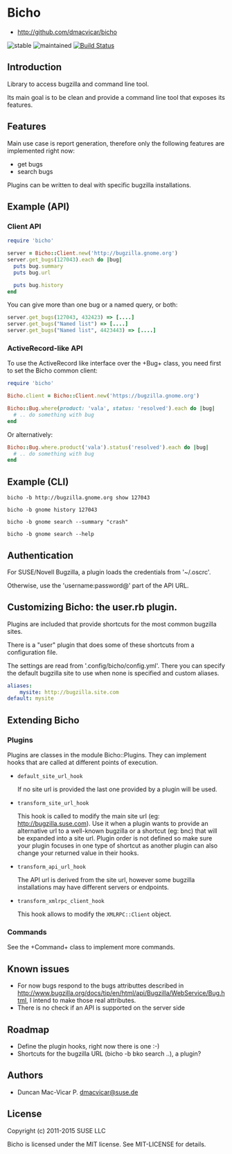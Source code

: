 # Bicho

* http://github.com/dmacvicar/bicho

![stable](https://img.shields.io/badge/stability-stable-green.svg)
![maintained](https://img.shields.io/maintenance/yes/2017.svg)
[![Build Status](https://travis-ci.org/dmacvicar/bicho.svg?branch=master)](https://travis-ci.org/dmacvicar/bicho)

## Introduction

Library to access bugzilla and command line tool.

Its main goal is to be clean and provide a command line tool
that exposes its features.

## Features

Main use case is report generation, therefore only the following
features are implemented right now:

* get bugs
* search bugs

Plugins can be written to deal with specific bugzilla installations.

## Example (API)

### Client API

```ruby
require 'bicho'

server = Bicho::Client.new('http://bugzilla.gnome.org')
server.get_bugs(127043).each do |bug|
  puts bug.summary
  puts bug.url

  puts bug.history
end
```

You can give more than one bug or a named query, or both:

```ruby
server.get_bugs(127043, 432423) => [....]
server.get_bugs("Named list") => [....]
server.get_bugs("Named list", 4423443) => [....]
```

### ActiveRecord-like API

To use the ActiveRecord like interface over the +Bug+ class, you need first
to set the Bicho common client:

```ruby
require 'bicho'

Bicho.client = Bicho::Client.new('https://bugzilla.gnome.org')

Bicho::Bug.where(product: 'vala', status: 'resolved').each do |bug|
  # .. do something with bug
end
```

Or alternatively:

```ruby
Bicho::Bug.where.product('vala').status('resolved').each do |bug|
  # .. do something with bug
end
```

## Example (CLI)

```console
bicho -b http://bugzilla.gnome.org show 127043

bicho -b gnome history 127043

bicho -b gnome search --summary "crash"

bicho -b gnome search --help
```

## Authentication

For SUSE/Novell Bugzilla, a plugin loads the credentials from '~/.oscrc'.

Otherwise, use the 'username:password@' part of the API URL.

## Customizing Bicho: the user.rb plugin.

Plugins are included that provide shortcuts for the most common bugzilla sites.

There is a "user" plugin that does some of these shortcuts from a configuration file.

The settings are read from '.config/bicho/config.yml'. There you can specify the default
bugzilla site to use when none is specified and custom aliases.

```yml
aliases:
    mysite: http://bugzilla.site.com
default: mysite
```

## Extending Bicho

### Plugins

Plugins are classes in the module Bicho::Plugins. They can implement hooks that are
called at different points of execution.

* `default_site_url_hook`

  If no site url is provided the last one provided by a plugin will be used.

* `transform_site_url_hook`

  This hook is called to modify the main site url (eg: http://bugzilla.suse.com).
  Use it when a plugin wants to provide an alternative url to a well-known bugzilla or
  a shortcut (eg: bnc) that will be expanded into a site url.
  Plugin order is not defined so make sure your plugin focuses in one type of shortcut
  as another plugin can also change your returned value in their hooks.

* `transform_api_url_hook`

  The API url is derived from the site url, however some bugzilla installations may have
  different servers or endpoints.

* `transform_xmlrpc_client_hook`

  This hook allows to modify the `XMLRPC::Client` object.

### Commands

See the +Command+ class to implement more commands.

## Known issues

* For now bugs respond to the bugs attributtes described in
http://www.bugzilla.org/docs/tip/en/html/api/Bugzilla/WebService/Bug.html, I intend to make those real attributes.
* There is no check if an API is supported on the server side

## Roadmap

* Define the plugin hooks, right now there is one :-)
* Shortcuts for the bugzilla URL (bicho -b bko search ..), a plugin?

## Authors

* Duncan Mac-Vicar P. <dmacvicar@suse.de>

## License

Copyright (c) 2011-2015 SUSE LLC

Bicho is licensed under the MIT license. See MIT-LICENSE for details.
